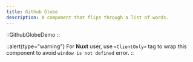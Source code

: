 ```yaml
---
title: Github Globe
description: A component that flips through a list of words.
---
```


::GithubGlobeDemo
::

::alert{type="warning"}
For **Nuxt** user, use `<ClientOnly>` tag to wrap this component to avoid `window is not defined` error.
::
